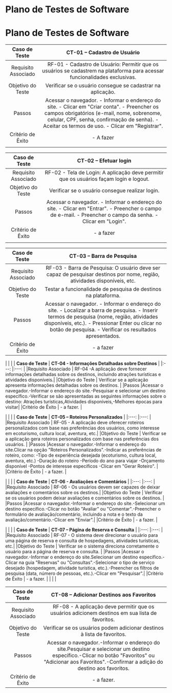 # Plano de Testes de Software

 
# Plano de Testes de Software

| **Caso de Teste** 	| **CT-01 – Cadastro de Usuário** |
|:---:	|:---:	|
| Requisito Associado 	| RF-01 - Cadastro de Usuário: Permitir que os usuários se cadastrem na plataforma para acessar funcionalidades exclusivas. |
| Objetivo do Teste 	| Verificar se o usuário consegue se cadastrar na aplicação. |
| Passos 	| Acessar o navegador. - Informar o endereço do site. - Clicar em "Criar conta". - Preencher os campos obrigatórios (e-mail, nome, sobrenome, celular, CPF, senha, confirmação de senha). - Aceitar os termos de uso. - Clicar em "Registrar". |
| Critério de Êxito | - A fazer |
|  	|  	|

| **Caso de Teste** 	| **CT-02 – Efetuar login**	|
|:---:	|:---:	|
| Requisito Associado | RF-02 - Tela de Login: A aplicação deve permitir que os usuários façam login e logout. |
| Objetivo do Teste 	| Verificar se o usuário consegue realizar login. |
| Passos 	| Acessar o navegador. - Informar o endereço do site. - Clicar em "Entrar". - Preencher o campo de e-mail. - Preencher o campo da senha. - Clicar em "Login". |
| Critério de Êxito | - a fazer |
|  	|  	|

| **Caso de Teste** 	| **CT-03 – Barra de Pesquisa** 	|
|:---:	|:---:	|
| Requisito Associado | RF-03 - Barra de Pesquisa: O usuário deve ser capaz de pesquisar destinos por nome, região, atividades disponíveis, etc. |
| Objetivo do Teste | Testar a funcionalidade de pesquisa de destinos na plataforma. |
| Passos | Acessar o navegador. - Informar o endereço do site. - Localizar a barra de pesquisa. - Inserir termos de pesquisa (nome, região, atividades disponíveis, etc.). - Pressionar Enter ou clicar no botão de pesquisa. - Verificar os resultados apresentados. |
| Critério de Êxito | - a fazer |

|  	|  	|
| **Caso de Teste** 	| **CT-04 - Informações Detalhadas sobre Destinos** 	|
|:---:	|:---:	|
|Requisito Associado | RF-04 -A aplicação deve fornecer informações detalhadas sobre os destinos, incluindo atrações turísticas e atividades disponíveis.|
|Objetivo do Teste |  Verificar se a aplicação apresenta informações detalhadas sobre os destinos. |
|Passos |Acessar o navegador.-Informar o endereço do site.-Pesquisar e selecionar um destino específico.-Verificar se são apresentadas as seguintes informações sobre o destino: Atrações turísticas,Atividades disponíveis,-Melhores épocas para visitar|
|Critério de Êxito | -  a fazer. |

|  	|  	|
| **Caso de Teste** 	| **CT-05 – Roteiros Personalizados** 	|
|:---:	|:---:	|
|Requisito Associado | RF-05 - A aplicação deve oferecer roteiros personalizados com base nas preferências dos usuários, como interesse em ecoturismo, cultura local, aventura, etc.|
|Objetivo do Teste |  Verificar se a aplicação gera roteiros personalizados com base nas preferências dos usuários. |
|Passos |Acessar o navegador.-Informar o endereço do site.Clicar na opção "Roteiros Personalizados".-Indicar as preferências de roteiro, como:
-Tipo de experiência desejada (ecoturismo, cultura local, aventura, etc.)
-Duração do roteiro
-Período do ano para viajar
-Orçamento disponível
-Pontos de interesse específicos
-Clicar em "Gerar Roteiro". |
|Critério de Êxito | -  a fazer. |

|  	|  	|
| **Caso de Teste** 	| **CT-06 - Avaliações e Comentários** 	|
|:---:	|:---:	|
|Requisito Associado | RF-06 - Os usuários devem ser capazes de deixar avaliações e comentários sobre os destinos.|
|Objetivo do Teste |   Verificar se os usuários podem deixar avaliações e comentários sobre os destinos. |
|Passos |Acessar o navegador.-Informar o endereço do site.-Selecionar um destino específico.-Clicar no botão "Avaliar" ou "Comentar".-Preencher o formulário de avaliação/comentário, incluindo a nota e o texto da avaliação/comentário.-Clicar em "Enviar".|
|Critério de Êxito | -  a fazer. |

|  	|  	|
| **Caso de Teste** 	| **CT-07 – Página de Reserva e Consulta** 	|
|:---:	|:---:	|
|Requisito Associado |  RF-07 - O sistema deve direcionar o usuário para uma página de reserva e consulta de hospedagens, atividades turísticas, etc.|
|Objetivo do Teste |  Verificar se o sistema direciona corretamente o usuário para a página de reserva e consulta. |
|Passos |Acessar o navegador.-Informar o endereço do site.Selecionar um destino específico.-Clicar na guia "Reservas" ou "Consultas".-Selecionar o tipo de serviço desejado (hospedagem, atividade turística, etc.).-Preencher os filtros de pesquisa (data, número de pessoas, etc.).-Clicar em "Pesquisar".|
|Critério de Êxito | -  a fazer. |
|  	|  	|

| **Caso de Teste** 	| **CT-08 – Adicionar Destinos aos Favoritos** 	|
|:---:	|:---:	|
|Requisito Associado |  RF-08 - A aplicação deve permitir que os usuários adicionem destinos em sua lista de favoritos.|
|Objetivo do Teste |  Verificar se os usuários podem adicionar destinos à lista de favoritos. |
|Passos |Acessar o navegador.-Informar o endereço do site.Pesquisar e selecionar um destino específico.-Clicar no botão "Favoritos" ou "Adicionar aos Favoritos".-Confirmar a adição do destino aos favoritos.|
|Critério de Êxito | -  a fazer. |



